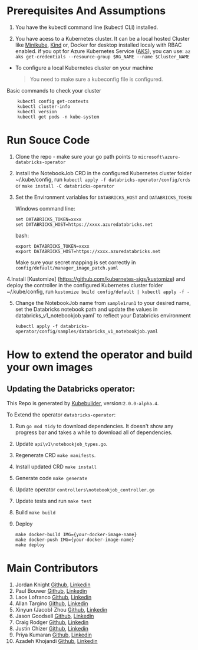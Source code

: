 # Prerequisites And Assumptions

1. You have the kubectl command line (kubectl CLI) installed.

2. You have acess to a Kubernetes cluster. It can be a local hosted Cluster like [Minikube](https://kubernetes.io/docs/tasks/tools/install-minikube/), [Kind](https://github.com/kubernetes-sigs/kind) or, Docker for desktop installed localy with RBAC enabled. if you opt for Azure Kubernetes Service ([AKS](https://azure.microsoft.com/en-au/services/kubernetes-service/)), you can use: `az aks get-credentials --resource-group $RG_NAME --name $Cluster_NAME`

* To configure a local Kubernetes cluster on your machine
    > You need to make sure a kubeconfig file is configured.

Basic commands to check your cluster

```shell
    kubectl config get-contexts
    kubectl cluster-info
    kubectl version
    kubectl get pods -n kube-system
```

# Run Souce Code

1. Clone the repo  - make sure your go path points to `microsoft\azure-databricks-operator`

2. Install the NotebookJob CRD in the configured Kubernetes cluster folder ~/.kube/config,
run `kubectl apply -f databricks-operator/config/crds` or `make install -C databricks-operator`

3. Set the Environment variables for `DATABRICKS_HOST` and `DATABRICKS_TOKEN`

    Windows command line:
    ```shell
    set DATABRICKS_TOKEN=xxxx
    set DATABRICKS_HOST=https://xxxx.azuredatabricks.net
    ```

    bash:
    ```shell
    export DATABRICKS_TOKEN=xxxx
    export DATABRICKS_HOST=https://xxxx.azuredatabricks.net
    ```

    Make sure your secret mapping is set correctly in `config/default/manager_image_patch.yaml`

4.Install [Kustomize] (https://github.com/kubernetes-sigs/kustomize) and deploy the controller in the configured Kubernetes cluster folder ~/.kube/config, run `kustomize build config/default | kubectl apply -f -`

5. Change the NotebookJob name from `sample1run1` to your desired name, set the Databricks notebook path and update the values in databricks_v1_notebookjob.yaml` to reflect your Databricks environment

    ```shell
    kubectl apply -f databricks-operator/config/samples/databricks_v1_notebookjob.yaml
    ```

# How to extend the operator and build your own images

## Updating the Databricks operator:

This Repo is generated by [Kubebuilder](https://book.kubebuilder.io/), version:`2.0.0-alpha.4`.

To Extend the operator `databricks-operator`:

1. Run `go mod tidy` to download dependencies. It doesn't show any progress bar and takes a while to download all of dependencies.
2. Update `api\v1\notebookjob_types.go`.
3. Regenerate CRD `make manifests`.
4. Install updated CRD `make install`
5. Generate code `make generate`
6. Update operator `controllers\notebookjob_controller.go`
7. Update tests and run `make test`
8. Build `make build`
9. Deploy

    ```shell
    make docker-build IMG={your-docker-image-name}
    make docker-push IMG={your-docker-image-name}
    make deploy
    ```

# Main Contributors

1. Jordan Knight [Github](https://github.com/jakkaj), [Linkedin](https://www.linkedin.com/in/jakkaj/)
2. Paul Bouwer [Github](https://github.com/paulbouwer), [Linkedin](https://www.linkedin.com/in/pbouwer/)
3. Lace Lofranco [Github](https://github.com/devlace), [Linkedin](https://www.linkedin.com/in/lacelofranco/)
4. Allan Targino [Github](https://github.com/allantargino), [Linkedin](https://www.linkedin.com/in/allan-targino//)
5. Xinyun (Jacob) Zhou [Github](https://github.com/xinsnake), [Linkedin](https://www.linkedin.com/in/xinyun-zhou/)
6. Jason Goodsell [Github](https://github.com/JasonTheDeveloper), [Linkedin](https://www.linkedin.com/in/jason-goodsell-2505a3b2/)
7. Craig Rodger [Github](https://github.com/crrodger), [Linkedin](https://www.linkedin.com/in/craigrodger/)
8. Justin Chizer [Github](https://github.com/justinchizer), [Linkedin](https://www.linkedin.com/in/jchizer/)
9. Priya Kumaran [Github](https://github.com/priyakumarank), [Linkedin](https://www.linkedin.com/in/priyakumaran/)
10. Azadeh Khojandi [Github](https://github.com/Azadehkhojandi), [Linkedin](https://www.linkedin.com/in/azadeh-khojandi-ba441b3/)